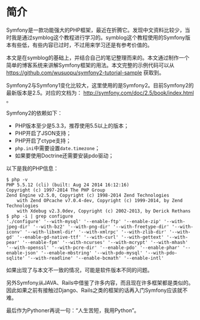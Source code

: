 # 简介

Symfony是一款功能强大的PHP框架，最近在折腾它。发现中文资料比较少，当时我是通过symblog这个教程进行学习的。symblog这个教程使用的Symfony版本有些低，有些内容已过时，不过用来学习还是有参考价值的。

本文是在symblog的基础上，并结合自己的笔记整理而来的。本文通过制作一个简单的博客系统来讲解Symfony框架的用法。本文完整的示例代码可以从 https://github.com/wusuopu/symfony2-tutorial-sample 获取到。

Symfony2与Symfony1变化比较大，这里使用的是Symfony2。目前Symfony2的最新版本是2.5。对应的文档为： http://symfony.com/doc/2.5/book/index.html 。

Symfony2的依赖如下：

* PHP版本至少是5.3.3，推荐使用5.5以上的版本；
* PHP开启了JSON支持；
* PHP开启了ctype支持；
* `php.ini`中需要设置`date.timezone`；
* 如果要使用Doctrine还需要安装pdo驱动；

以下是我的PHP信息：

```
$ php -v
PHP 5.5.12 (cli) (built: Aug 24 2014 16:12:16)
Copyright (c) 1997-2014 The PHP Group
Zend Engine v2.5.0, Copyright (c) 1998-2014 Zend Technologies
    with Zend OPcache v7.0.4-dev, Copyright (c) 1999-2014, by Zend Technologies
    with Xdebug v2.3.0dev, Copyright (c) 2002-2013, by Derick Rethans
$ php -i | grep configure
'./configure' '--with-mysql' '--enable-ftp' '--enable-zip' '--with-jpeg-dir' '--with-bz2' '--with-png-dir' '--with-freetype-dir' '--with-iconv' '--with-libxml-dir' '--with-xmlrpc' '--with-zlib-dir' '--with-gd' '--enable-gd-native-ttf' '--with-curl' '--with-gettext' '--with-pear' '--enable-fpm' '--with-ncurses' '--with-mcrypt' '--with-mhash' '--with-openssl' '--with-pcre-dir' '--enable-pdo' '--enable-phar' '--enable-json' '--enable-mbstring' '--with-pdo-mysql' '--with-pdo-sqlite' '--with-readline' '--enable-bcmath' '--enable-intl'
```

如果出现了与本文不一致的情况，可能是软件版本不同的问题。

另外Symfony从JAVA、Rails中借鉴了许多内容，而且现在许多框架都是类似的。因此如果之前有接触过Django、Rails之类的框架的话再入门Symfony应该就不难。

最后作为Pythoner再说一句：“人生苦短，我用Python”。
